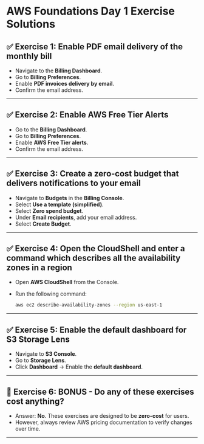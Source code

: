 # AWS Foundations Day 1 Exercise Solutions

## ✅ Exercise 1: Enable PDF email delivery of the monthly bill
- Navigate to the **Billing Dashboard**.
- Go to **Billing Preferences**.
- Enable **PDF invoices delivery by email**.
- Confirm the email address.

---

## ✅ Exercise 2: Enable AWS Free Tier Alerts
- Go to the **Billing Dashboard**.
- Go to **Billing Preferences**.
- Enable **AWS Free Tier alerts**.
- Confirm the email address.

---

## ✅ Exercise 3: Create a zero-cost budget that delivers notifications to your email
- Navigate to **Budgets** in the **Billing Console**.
- Select **Use a template (simplified)**.
- Select **Zero spend budget**.
- Under **Email recipients**, add your email address.
- Select **Create Budget**.

---

## ✅ Exercise 4: Open the CloudShell and enter a command which describes all the availability zones in a region
- Open **AWS CloudShell** from the Console.
- Run the following command:

  ```bash
  aws ec2 describe-availability-zones --region us-east-1
  ```

---

## ✅ Exercise 5: Enable the default dashboard for S3 Storage Lens
- Navigate to **S3 Console**.
- Go to **Storage Lens**.
- Click **Dashboard** → Enable the **default dashboard**.

---

## 🧠 Exercise 6: BONUS - Do any of these exercises cost anything?
- Answer: **No**. These exercises are designed to be **zero-cost** for users.
- However, always review AWS pricing documentation to verify changes over time.

---

